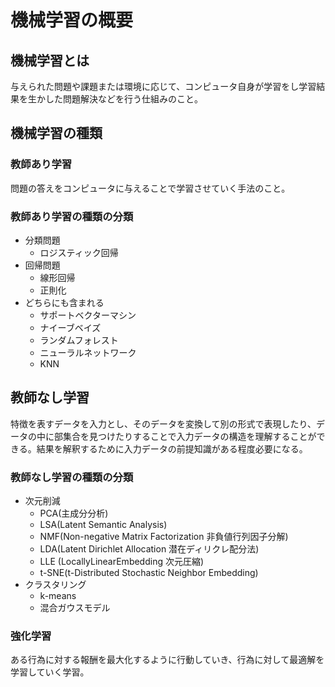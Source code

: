 # 機械学習の概要
## 機械学習とは
与えられた問題や課題または環境に応じて、コンピュータ自身が学習をし学習結果を生かした問題解決などを行う仕組みのこと。

## 機械学習の種類
### 教師あり学習
問題の答えをコンピュータに与えることで学習させていく手法のこと。

### 教師あり学習の種類の分類
  * 分類問題
    * ロジスティック回帰
  * 回帰問題
    * 線形回帰
    * 正則化
  * どちらにも含まれる
    * サポートベクターマシン
    * ナイーブベイズ
    * ランダムフォレスト
    * ニューラルネットワーク
    * KNN

## 教師なし学習
特徴を表すデータを入力とし、そのデータを変換して別の形式で表現したり、データの中に部集合を見つけたりすることで入力データの構造を理解することができる。結果を解釈するために入力データの前提知識がある程度必要になる。

### 教師なし学習の種類の分類
  * 次元削減
    * PCA(主成分分析)
    * LSA(Latent Semantic Analysis)
    * NMF(Non-negative Matrix Factorization 非負値行列因子分解)
    * LDA(Latent Dirichlet Allocation 潜在ディリクレ配分法)
    * LLE (LocallyLinearEmbedding 次元圧縮)
    * t-SNE(t-Distributed Stochastic Neighbor Embedding)
  * クラスタリング
    * k-means
    * 混合ガウスモデル

### 強化学習
ある行為に対する報酬を最大化するように行動していき、行為に対して最適解を学習していく学習。
